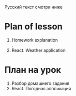 Русский текст смотри ниже

# Plan of lesson <br/>
1. Homework explanation <br/>.
2. React. Weather application  <br/>


# План на урок <br/>
1. Разбор домашнего задания  <br/>
2. React. Погодная аппликация  <br/>